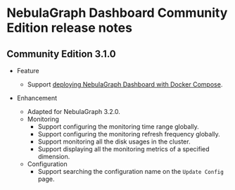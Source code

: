 # NebulaGraph Dashboard Community Edition release notes

## Community Edition 3.1.0

- Feature
  - Support [deploying NebulaGraph Dashboard with Docker Compose](../../nebula-dashboard/2.deploy-dashboard.md).

- Enhancement
  - Adapted for NebulaGraph 3.2.0.
  - Monitoring
    - Support configuring the monitoring time range globally.
    - Support configuring the monitoring refresh frequency globally.
    - Support monitoring all the disk usages in the cluster.
    - Support displaying all the monitoring metrics of a specified dimension.
  - Configuration
    - Support searching the configuration name on the `Update Config` page.